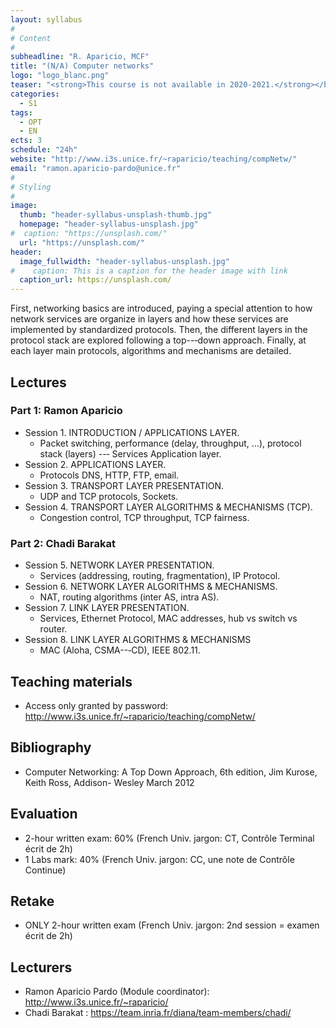 ```yaml
---
layout: syllabus
#
# Content
#
subheadline: "R. Aparicio, MCF"
title: "(N/A) Computer networks"
logo: "logo_blanc.png"
teaser: "<strong>This course is not available in 2020-2021.</strong></br>This course aims to present the architecture of the computer networks from a protocol perspective."
categories:
  - S1
tags:
  - OPT
  - EN
ects: 3
schedule: "24h"
website: "http://www.i3s.unice.fr/~raparicio/teaching/compNetw/"
email: "ramon.aparicio-pardo@unice.fr"
#
# Styling
#
image:
  thumb: "header-syllabus-unsplash-thumb.jpg"
  homepage: "header-syllabus-unsplash.jpg"
#  caption: "https://unsplash.com/"
  url: "https://unsplash.com/"
header:
  image_fullwidth: "header-syllabus-unsplash.jpg"
#    caption: This is a caption for the header image with link
  caption_url: https://unsplash.com/
---
```


First, networking basics are introduced, paying a special attention to how network services are organize in layers and how these services are implemented by standardized protocols.
Then, the different layers in the protocol stack are explored following a top--‐down approach. Finally, at each layer main protocols, algorithms and mechanisms are detailed.

## Lectures ##
### Part 1: Ramon Aparicio
 - Session 1. INTRODUCTION / APPLICATIONS LAYER.
     - Packet switching, performance (delay, throughput, ...), protocol stack (layers) --‐ Services Application layer.
 - Session 2. APPLICATIONS LAYER.
     - Protocols DNS, HTTP, FTP, email.
 - Session 3. TRANSPORT LAYER PRESENTATION.
     - UDP and TCP protocols, Sockets.
 - Session 4. TRANSPORT LAYER ALGORITHMS & MECHANISMS (TCP).
     - Congestion control, TCP throughput, TCP fairness.
### Part 2: Chadi Barakat
 - Session 5. NETWORK LAYER PRESENTATION.
     - Services (addressing, routing, fragmentation), IP Protocol.
 - Session 6. NETWORK LAYER ALGORITHMS & MECHANISMS.
     - NAT, routing algorithms (inter AS, intra AS).
 - Session 7. LINK LAYER PRESENTATION.
     - Services, Ethernet Protocol, MAC addresses, hub vs switch vs router.
 - Session 8. LINK LAYER ALGORITHMS & MECHANISMS
     - MAC (Aloha, CSMA--‐CD), IEEE 802.11.

## Teaching materials ##

- Access only granted by password: http://www.i3s.unice.fr/~raparicio/teaching/compNetw/

## Bibliography ##

- Computer Networking: A Top Down Approach, 6th edition, Jim Kurose, Keith Ross, Addison- Wesley March 2012

## Evaluation ##

- 2-hour written exam: 60% (French Univ. jargon: CT, Contrôle Terminal écrit de 2h)
- 1 Labs mark: 40% (French Univ. jargon: CC, une note de Contrôle Continue)

## Retake ##

- ONLY 2-hour written exam (French Univ. jargon: 2nd session = examen écrit de 2h)

## Lecturers ##

- Ramon Aparicio Pardo (Module coordinator): http://www.i3s.unice.fr/~raparicio/
- Chadi Barakat : https://team.inria.fr/diana/team-members/chadi/
